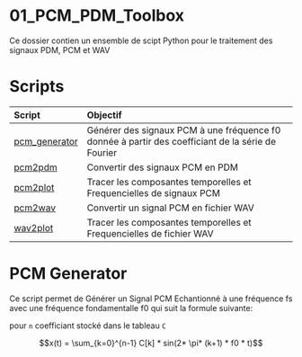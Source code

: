 <h1> 01_PCM_PDM_Toolbox </h1>
Ce dossier contien un ensemble de scipt Python pour le traitement des signaux PDM, PCM et WAV

# Scripts
| Script | Objectif |
|:-------|:---------|
|[pcm_generator](pcm_generator.py)| Générer des signaux PCM à une fréquence f0 donnée à partir des coefficiant de la série de Fourier |
|[pcm2pdm](pcm2pdm.py)| Convertir des signaux PCM en PDM |
|[pcm2plot](pcm2plot.py)| Tracer les composantes temporelles et Frequencielles de signaux PCM|
|[pcm2wav](pcm2wav.py)| Convertir un signal PCM en fichier WAV|
|[wav2plot](wav2plot.py) | Tracer les composantes temporelles et Frequencielles de fichier WAV


# PCM Generator

Ce script permet de Générer un Signal PCM Echantionné à une fréquence fs avec une fréquence fondamentalle f0 qui suit la formule suivante:

pour `n` coefficiant stocké dans le tableau `C`

```math
x(t) =  \sum_{k=0}^{n-1} C[k] * sin(2* \pi* (k+1) * f0 * t)
```
